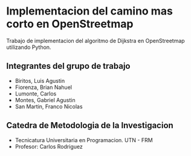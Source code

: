 # Implementacion del camino mas corto en OpenStreetmap
Trabajo de implementacion del algoritmo de Dijkstra  en OpenStreetmap utilizando Python.

## Integrantes del grupo de trabajo
- Biritos, Luis Agustin
- Fiorenza, Brian Nahuel
- Lumonte, Carlos
- Montes, Gabriel Agustin
- San Martin, Franco Nicolas

## Catedra de Metodologia de la Investigacion
- Tecnicatura Universitaria en Programacion. UTN - FRM
- Profesor: Carlos Rodriguez
